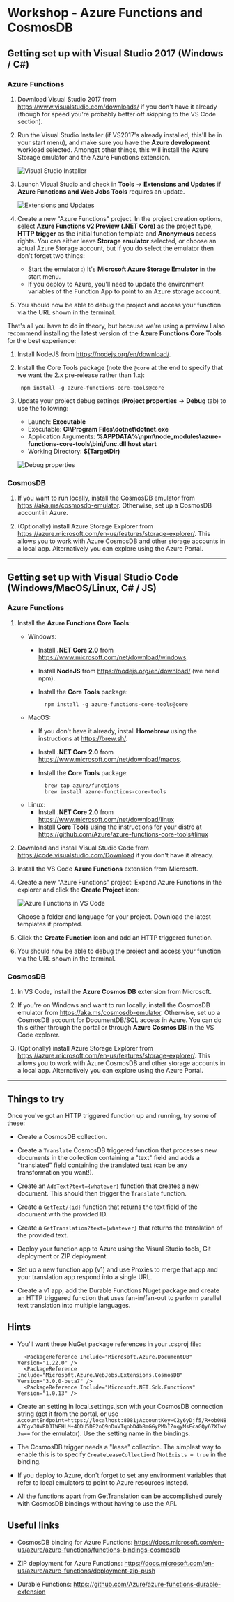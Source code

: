 # Workshop - Azure Functions and CosmosDB

## Getting set up with Visual Studio 2017 (Windows / C#)

### Azure Functions

1. Download Visual Studio 2017 from <https://www.visualstudio.com/downloads/> if you don't have it already (though for speed you're probably better off skipping to the VS Code section).

2. Run the Visual Studio Installer (if VS2017's already installed, this'll be in your start menu), and make sure you have the **Azure development** workload selected. Amongst other things, this will install the Azure Storage emulator and the Azure Functions extension.

    ![Visual Studio Installer](https://docs.microsoft.com/en-us/azure/azure-functions/media/functions-create-your-first-function-visual-studio/functions-vs-workloads.png)

3. Launch Visual Studio and check in **Tools** -> **Extensions and Updates** if **Azure Functions and Web Jobs Tools** requires an update.

    ![Extensions and Updates](https://docs.microsoft.com/en-us/azure/azure-functions/media/functions-develop-vs/functions-vstools-update-functions-tools.png)

4. Create a new "Azure Functions" project. In the project creation options, select **Azure Functions v2 Preview (.NET Core)** as the project type, **HTTP trigger** as the initial function template and **Anonymous** access rights. You can either leave **Storage emulator** selected, or choose an actual Azure Storage account, but if you do select the emulator then don't forget two things:
    * Start the emulator :) It's **Microsoft Azure Storage Emulator** in the start menu.
    * If you deploy to Azure, you'll need to update the environment variables of the Function App to point to an Azure storage account.

5. You should now be able to debug the project and access your function via the URL shown in the terminal.

That's all you have to do in theory, but because we're using a preview I also recommend installing the latest version of the **Azure Functions Core Tools** for the best experience:

1. Install NodeJS from <https://nodejs.org/en/download/>.

2. Install the Core Tools package (note the `@core` at the end to specify that we want the 2.x pre-release rather than 1.x):

        npm install -g azure-functions-core-tools@core

3. Update your project debug settings (**Project properties** -> **Debug** tab) to use the following:
    * Launch: **Executable**
    * Executable: **C:\Program Files\dotnet\dotnet.exe**
    * Application Arguments: **%APPDATA%\npm\node_modules\azure-functions-core-tools\bin\func.dll host start**
    * Working Directory: **$(TargetDir)**

    ![Debug properties](debugProperties.png)

### CosmosDB

1. If you want to run locally, install the CosmosDB emulator from <https://aka.ms/cosmosdb-emulator>. Otherwise, set up a CosmosDB account in Azure.

2. (Optionally) install Azure Storage Explorer from <https://azure.microsoft.com/en-us/features/storage-explorer/>. This allows you to work with Azure CosmosDB and other storage accounts in a local app. Alternatively you can explore using the Azure Portal.

---

## Getting set up with Visual Studio Code (Windows/MacOS/Linux, C# / JS)

### Azure Functions

1. Install the **Azure Functions Core Tools**:

    * Windows:
        * Install **.NET Core 2.0** from <https://www.microsoft.com/net/download/windows>.
        * Install **NodeJS** from <https://nodejs.org/en/download/> (we need npm).
        * Install the **Core Tools** package:

                npm install -g azure-functions-core-tools@core

    * MacOS:
        * If you don't have it already, install **Homebrew** using the instructions at <https://brew.sh/>.
        * Install **.NET Core 2.0** from <https://www.microsoft.com/net/download/macos>.
        * Install the **Core Tools** package:

                brew tap azure/functions
                brew install azure-functions-core-tools

    * Linux:
        * Install **.NET Core 2.0** from <https://www.microsoft.com/net/download/linux>
        * Install **Core Tools** using the instructions for your distro at <https://github.com/Azure/azure-functions-core-tools#linux>

2. Download and install Visual Studio Code from <https://code.visualstudio.com/Download> if you don't have it already.

3. Install the VS Code **Azure Functions** extension from Microsoft.

4. Create a new "Azure Functions" project: Expand Azure Functions in the explorer and click the **Create Project** icon:

    ![Azure Functions in VS Code](https://code.visualstudio.com/assets/tutorials/functions-extension/create-function-app-project.png)

    Choose a folder and language for your project. Download the latest templates if prompted.

5. Click the **Create Function** icon and add an HTTP triggered function.

6. You should now be able to debug the project and access your function via the URL shown in the terminal.

### CosmosDB

1. In VS Code, install the **Azure Cosmos DB** extension from Microsoft.

2. If you're on Windows and want to run locally, install the CosmosDB emulator from <https://aka.ms/cosmosdb-emulator>. Otherwise, set up a CosmosDB account for DocumentDB/SQL access in Azure. You can do this either through the portal or through **Azure Cosmos DB** in the VS Code explorer.

3. (Optionally) install Azure Storage Explorer from <https://azure.microsoft.com/en-us/features/storage-explorer/>. This allows you to work with Azure CosmosDB and other storage accounts in a local app. Alternatively you can explore using the Azure Portal.

---

## Things to try

Once you've got an HTTP triggered function up and running, try some of these:

* Create a CosmosDB collection.

* Create a `Translate` CosmosDB triggered function that processes new documents in the collection containing a "text" field and adds a "translated" field containing the translated text (can be any transformation you want!).

* Create an `AddText?text={whatever}` function that creates a new document. This should then trigger the `Translate` function.

* Create a `GetText/{id}` function that returns the text field of the document with the provided ID.

* Create a `GetTranslation?text={whatever}` that returns the translation of the provided text.

* Deploy your function app to Azure using the Visual Studio tools, Git deployment or ZIP deployment.

* Set up a new function app (v1) and use Proxies to merge that app and your translation app respond into a single URL.

* Create a v1 app, add the Durable Functions Nuget package and create an HTTP triggered function that uses fan-in/fan-out to perform parallel text translation into multiple languages.

## Hints

* You'll want these NuGet package references in your .csproj file:

        <PackageReference Include="Microsoft.Azure.DocumentDB" Version="1.22.0" />
        <PackageReference Include="Microsoft.Azure.WebJobs.Extensions.CosmosDB" Version="3.0.0-beta7" />
        <PackageReference Include="Microsoft.NET.Sdk.Functions" Version="1.0.13" />

* Create an setting in local.settings.json with your CosmosDB connection string (get it from the portal, or use `AccountEndpoint=https://localhost:8081;AccountKey=C2y6yDjf5/R+ob0N8A7Cgv30VRDJIWEHLM+4QDU5DE2nQ9nDuVTqobD4b8mGGyPMbIZnqyMsEcaGQy67XIw/Jw==` for the emulator). Use the setting name in the bindings.

* The CosmosDB trigger needs a "lease" collection. The simplest way to enable this is to specify `CreateLeaseCollectionIfNotExists = true` in the binding.

* If you deploy to Azure, don't forget to set any environment variables that refer to local emulators to point to Azure resources instead.

* All the functions apart from GetTranslation can be accomplished purely with CosmosDB bindings without having to use the API.

## Useful links

* CosmosDB binding for Azure Functions: <https://docs.microsoft.com/en-us/azure/azure-functions/functions-bindings-cosmosdb>

* ZIP deployment for Azure Functions: <https://docs.microsoft.com/en-us/azure/azure-functions/deployment-zip-push>

* Durable Functions: <https://github.com/Azure/azure-functions-durable-extension>


